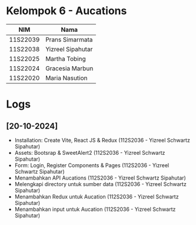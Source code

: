 # Kelompok 6 - Aucations

| NIM      | Nama              |
| -------- | ----------------- |
| 11S22039 | Prans Simarmata   |
| 11S22038 | Yizreel Sipahutar |
| 11S22025 | Martha Tobing     |
| 11S22024 | Gracesia Marbun   |
| 11S22020 | Maria Nasution    |

# Logs

## [20-10-2024]
- Installation: Create Vite, React JS & Redux (112S2036 - Yizreel Schwartz Sipahutar)
- Assets: Bootsrap & SweetAlert2 (112S2036 - Yizreel Schwartz Sipahutar)
- Form: Login, Register Components & Pages (112S2036 - Yizreel Schwartz Sipahutar)
- Menambahkan API Aucations (112S2036 - Yizreel Schwartz Sipahutar)
- Melengkapi directory untuk sumber data (112S2036 - Yizreel Schwartz Sipahutar)
- Menambahkan Redux untuk Aucation (112S2036 - Yizreel Schwartz Sipahutar)
- Menambahkan input untuk Aucation (112S2036 - Yizreel Schwartz Sipahutar)
  
